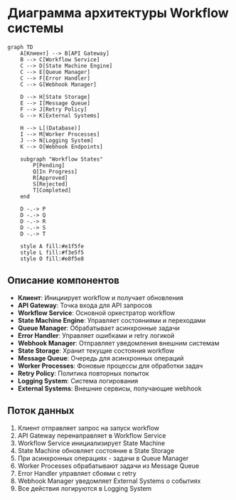 # Диаграмма архитектуры Workflow системы

```mermaid
graph TD
    A[Клиент] --> B[API Gateway]
    B --> C[Workflow Service]
    C --> D[State Machine Engine]
    C --> E[Queue Manager]
    C --> F[Error Handler]
    C --> G[Webhook Manager]

    D --> H[State Storage]
    E --> I[Message Queue]
    F --> J[Retry Policy]
    G --> K[External Systems]

    H --> L[(Database)]
    I --> M[Worker Processes]
    J --> N[Logging System]
    K --> O[Webhook Endpoints]

    subgraph "Workflow States"
        P[Pending]
        Q[In Progress]
        R[Approved]
        S[Rejected]
        T[Completed]
    end

    D -.-> P
    D -.-> Q
    D -.-> R
    D -.-> S
    D -.-> T

    style A fill:#e1f5fe
    style L fill:#f3e5f5
    style O fill:#e8f5e8
```

## Описание компонентов

- **Клиент**: Инициирует workflow и получает обновления
- **API Gateway**: Точка входа для API запросов
- **Workflow Service**: Основной оркестратор workflow
- **State Machine Engine**: Управляет состояниями и переходами
- **Queue Manager**: Обрабатывает асинхронные задачи
- **Error Handler**: Управляет ошибками и retry логикой
- **Webhook Manager**: Отправляет уведомления внешним системам
- **State Storage**: Хранит текущие состояния workflow
- **Message Queue**: Очередь для асинхронных операций
- **Worker Processes**: Фоновые процессы для обработки задач
- **Retry Policy**: Политика повторных попыток
- **Logging System**: Система логирования
- **External Systems**: Внешние сервисы, получающие webhook

## Поток данных

1. Клиент отправляет запрос на запуск workflow
2. API Gateway перенаправляет в Workflow Service
3. Workflow Service инициализирует State Machine
4. State Machine обновляет состояние в State Storage
5. При асинхронных операциях - задачи в Queue Manager
6. Worker Processes обрабатывают задачи из Message Queue
7. Error Handler управляет сбоями с retry
8. Webhook Manager уведомляет External Systems о событиях
9. Все действия логируются в Logging System